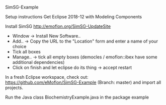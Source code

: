 SimSG-Example

Setup instructions
Get Eclipse 2018-12 with Modeling Components

Install SimSG http://emoflon.org/SimSG-UpdateSite
  * Window -> Install New Software..
  * Add.. -> Copy the URL to the "Location" form and enter a name of your choice
  * Tick all boxes
  * Manage.. -> tick all empty boxes (democles / emoflon::ibex have some additional dependencies)
  * Click on finish and let eclipse do its thing -> accept restart

In a fresh Eclipse workspace, check out: https://github.com/eMoflon/SimSG-Example (Branch: master) and import all projects.

Run the Java class BiochemistryExample.java in the package example
